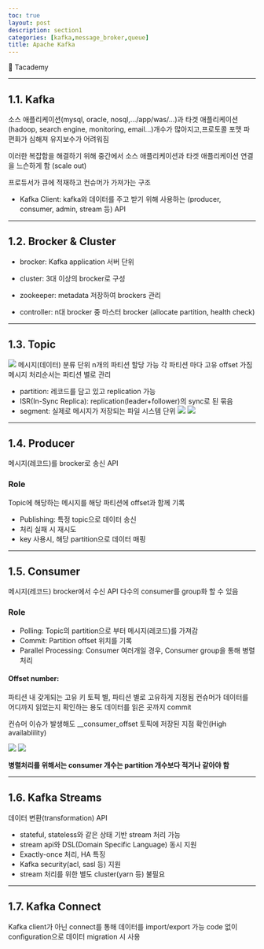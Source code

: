 ```yaml
---
toc: true
layout: post
description: section1
categories: [kafka,message_broker,queue]
title: Apache Kafka
---
```

 
📎 Tacademy

---

## 1.1. Kafka

소스 애플리케이션(mysql, oracle, nosql,.../app/was/...)과 타겟 애플리케이션(hadoop, search engine, monitoring, email...)개수가 많아지고,프로토콜 포맷 파편화가 심해져 유지보수가 어려워짐

이러한 복잡함을 해결하기 위해 중간에서 소스 애플리케이션과 타겟 애플리케이션 연결을 느슨하게 함 (scale out)

프로듀서가 큐에 적재하고 컨슈머가 가져가는 구조
<!-- 클릭로그, 결제로그 -> 로그적재, 로그처리 -->

- Kafka Client: kafka와 데이터를 주고 받기 위해 사용하는 (producer, consumer, admin, stream 등) API


---
## 1.2. Brocker & Cluster

- brocker: Kafka application 서버 단위
- cluster: 3대 이상의 brocker로 구성

- zookeeper: metadata 저장하여 brockers 관리
- controller: n대 brocker 중 마스터 brocker (allocate partition, health check)


---
## 1.3. Topic

![]({{site.baseurl}}/images/post/kafka-basic-concepts.png)
메시지(데이터) 분류 단위
n개의 파티션 할당 가능
각 파티션 마다 고유 offset 가짐
메시지 처리순서는 파티션 별로 관리
- partition: 레코드를 담고 있고 replication 가능 
- ISR(In-Sync Replica): replication(leader+follower)의 sync로 된 묶음
- segment: 실제로 메시지가 저장되는 파일 시스템 단위
![]({{site.baseurl}}/images/post/topic.JPG)
![]({{site.baseurl}}/images/post/topic2.JPG)

---
## 1.4. Producer
메시지(레코드)를 brocker로 송신 API

### Role
Topic에 해당하는 메시지를 해당 파티션에 offset과 함께 기록
- Publishing: 특정 topic으로 데이터 송신
- 처리 실패 시 재시도
- key 사용시, 해당 partition으로 데이터 매핑


---
## 1.5. Consumer
메시지(레코드) brocker에서 수신 API
다수의 consumer를 group화 할 수 있음

### Role
- Polling: Topic의 partition으로 부터 메시지(레코드)를 가져감
- Commit: Partition offset 위치를 기록
- Parallel Processing: Consumer 여러개일 경우, Consumer group을 통해 병렬 처리

#### Offset number:
파티션 내 갖게되는 고유 키
토픽 별, 파티션 별로 고유하게 지정됨
컨슈머가 데이터를 어디까지 읽었는지 확인하는 용도
데이터를 읽은 곳까지 commit

컨슈머 이슈가 발생해도 \_\_consumer_offset 토픽에 저장된 지점 확인(High availablility)

![]({{site.baseurl}}/images/post/multi_consumer.JPG)
![]({{site.baseurl}}/images/post/different_consumer_group.JPG)


**병렬처리를 위해서는 consumer 개수는 partition 개수보다 적거나 같아야 함**


---
## 1.6. Kafka Streams
데이터 변환(transformation) API

- stateful, stateless와 같은 상태 기반 stream 처리 가능
- stream api와 DSL(Domain Specific Language) 동시 지원
- Exactly-once 처리, HA 특징
- Kafka security(acl, sasl 등) 지원
- stream 처리를 위한 별도 cluster(yarn 등) 불필요



---
## 1.7. Kafka Connect
Kafka client가 아닌 connect를 통해 데이터를 import/export 가능
code 없이 configuration으로 데이터 migration 시 사용






